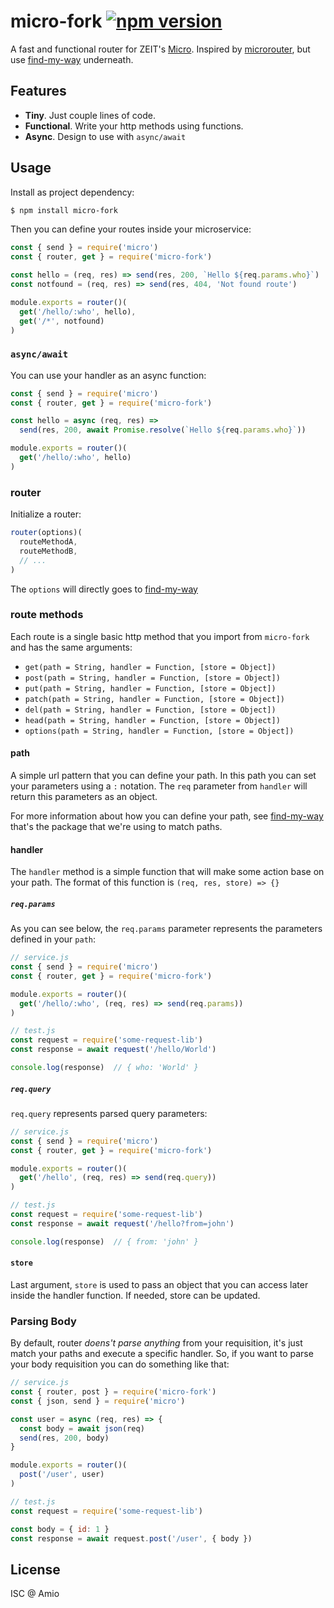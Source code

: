 # micro-fork [![npm version][npm-badge]][npm-link]

A fast and functional router for ZEIT's [Micro](https://github.com/zeit/micro).
Inspired by [microrouter](https://github.com/pedronauck/micro-router),
but use [find-my-way](https://github.com/delvedor/find-my-way) underneath.

## Features

* **Tiny**. Just couple lines of code.
* **Functional**. Write your http methods using functions.
* **Async**. Design to use with `async/await`

## Usage

Install as project dependency:

```bash
$ npm install micro-fork
```

Then you can define your routes inside your microservice:

```js
const { send } = require('micro')
const { router, get } = require('micro-fork')

const hello = (req, res) => send(res, 200, `Hello ${req.params.who}`)
const notfound = (req, res) => send(res, 404, 'Not found route')

module.exports = router()(
  get('/hello/:who', hello),
  get('/*', notfound)
)
```

### `async/await`

You can use your handler as an async function:

```js
const { send } = require('micro')
const { router, get } = require('micro-fork')

const hello = async (req, res) =>
  send(res, 200, await Promise.resolve(`Hello ${req.params.who}`))

module.exports = router()(
  get('/hello/:who', hello)
)
```

### router

Initialize a router:

```javascript
router(options)(
  routeMethodA,
  routeMethodB,
  // ...
)
```

The `options` will directly goes to [find-my-way](https://github.com/delvedor/find-my-way#findmywayoptions)


### route methods

Each route is a single basic http method that you import from `micro-fork` and has the same arguments:

* `get(path = String, handler = Function, [store = Object])`
* `post(path = String, handler = Function, [store = Object])`
* `put(path = String, handler = Function, [store = Object])`
* `patch(path = String, handler = Function, [store = Object])`
* `del(path = String, handler = Function, [store = Object])`
* `head(path = String, handler = Function, [store = Object])`
* `options(path = String, handler = Function, [store = Object])`

#### path

A simple url pattern that you can define your path. In this path you can set your parameters using a `:` notation. The `req` parameter from `handler` will return this parameters as an object.

For more information about how you can define your path, see [find-my-way](https://github.com/snd/url-pattern) that's the package that we're using to match paths.

#### handler

The `handler` method is a simple function that will make some action base on your path.
The format of this function is `(req, res, store) => {}`

##### `req.params`

As you can see below, the `req.params` parameter represents the parameters defined in your `path`:

```js
// service.js
const { send } = require('micro')
const { router, get } = require('micro-fork')

module.exports = router()(
  get('/hello/:who', (req, res) => send(req.params))
)

// test.js
const request = require('some-request-lib')
const response = await request('/hello/World')

console.log(response)  // { who: 'World' }
```

##### `req.query`

`req.query` represents parsed query parameters:

```js
// service.js
const { send } = require('micro')
const { router, get } = require('micro-fork')

module.exports = router()(
  get('/hello', (req, res) => send(req.query))
)

// test.js
const request = require('some-request-lib')
const response = await request('/hello?from=john')

console.log(response)  // { from: 'john' }
```

#### `store`

Last argument, `store` is used to pass an object that you can access later inside the handler function. If needed, store can be updated.

### Parsing Body

By default, router _doens't parse anything_ from your requisition, it's just match your paths and execute a specific handler. So, if you want to parse your body requisition you can do something like that:

```js
// service.js
const { router, post } = require('micro-fork')
const { json, send } = require('micro')

const user = async (req, res) => {
  const body = await json(req)
  send(res, 200, body)
}

module.exports = router()(
  post('/user', user)
)

// test.js
const request = require('some-request-lib')

const body = { id: 1 }
const response = await request.post('/user', { body })
```

## License

ISC @ Amio

[amio-link]: https://github.com/amio
[npm-badge]: https://flat.badgen.net/npm/v/micro-fork
[npm-link]: https://www.npmjs.com/package/micro-fork
